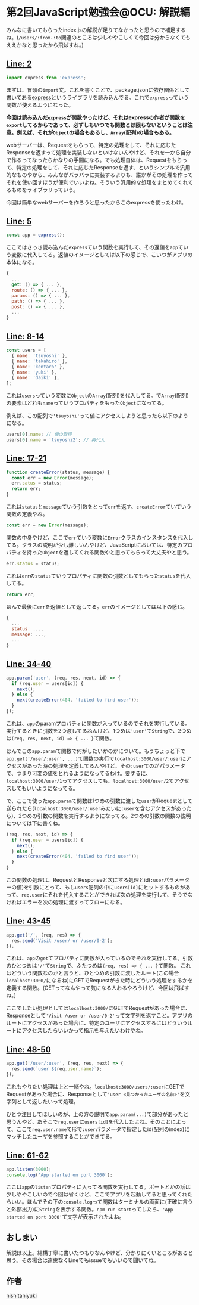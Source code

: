 # 第2回JavaScript勉強会@OCU: 解説編

みんなに書いてもらったindex.jsの解説が足りてなかったと思うので補足するね。(`/users/:from-:to`関連のところは少しややこしくて今回は分からなくてもええかなと思ったから飛ばすね。)

## [Line: 2](https://github.com/eureka-ocu/js-workshop/blob/02-answer/02/index.js#L2)

```js
import express from 'express';
```

まずは、冒頭の`import`文。これを書くことで、package.jsonに依存関係として書いてある[express](http://expressjs.com/ja)というライブラリを読み込んでる。これで`express`っていう関数が使えるようになった。

**今回は読み込んだ`express`が関数やったけど、それはexpressの作者が関数を`export`してるからであって、必ずしもいつでも関数とは限らないということは注意。例えば、それが`Object`の場合もあるし、`Array`(配列)の場合もある。**

webサーバーは、Requestをもらって、特定の処理をして、それに応じたResponseを返すって処理を実装しないといけないんやけど、それを一から自分で作るってなったらかなりの手間になる。でも処理自体は、Requestをもらって、特定の処理をして、それに応じたResponseを返す、というシンプルで汎用的なものやから、みんながバラバラに実装するよりも、誰かがその処理を作ってそれを使い回すほうが便利でいいよね。そういう汎用的な処理をまとめてくれてるものをライブラリっていう。

今回は簡単なwebサーバーを作ろうと思ったからこのexpressを使ったわけ。

## [Line: 5](https://github.com/eureka-ocu/js-workshop/blob/02-answer/02/index.js#L5)

```js
const app = express();
```

ここではさっき読み込んだ`express`ていう関数を実行して、その返値を`app`ていう変数に代入してる。返値のイメージとしては以下の感じで、こいつがアプリの本体になる。

```js
{
  ...
  get: () => { ... },
  route: () => { ... },
  params: () => { ... },
  path: () => { ... },
  post: () => { ... },
  ...
}
```

## [Line: 8-14](https://github.com/eureka-ocu/js-workshop/blob/02-answer/02/index.js#L8-L14)

```js
const users = [
  { name: 'tsuyoshi' },
  { name: 'takahiro' },
  { name: 'kentaro' },
  { name: 'yuki' },
  { name: 'daiki' },
];
```

これは`users`っていう変数に`Object`の`Array`(配列)を代入してる。で`Array`(配列)の要素はどれも`name`っていうプロパティをもった`Object`になってる。

例えば、この配列で`'tsuyoshi'`って値にアクセスしようと思ったら以下のようになる。

```js
users[0].name; // 値の取得
users[0].name = 'tsuyoshi2'; // 再代入
```

## [Line: 17-21](https://github.com/eureka-ocu/js-workshop/blob/02-answer/02/index.js#L17-L20)

```js
function createError(status, message) {
  const err = new Error(message);
  err.satus = status;
  return err;
}
```

これは`status`と`message`ていう引数をとって`err`を返す、`createError`ていていう関数の定義やね。

```js
const err = new Error(message);
```

関数の中身やけど、ここで`err`ていう変数に`Error`クラスのインスタンスを代入してる。クラスの説明が少し難しいんやけど、JavaScriptにおいては、特定のプロパティを持った`Object`を返してくれる関数やと思ってもらって大丈夫やと思う。
```js
err.status = status;
```

これは`err`の`status`ていうプロパティに関数の引数としてもらった`status`を代入してる。

```js
return err;
```

ほんで最後に`err`を返値として返してる。`err`のイメージとしては以下の感じ。

```js
{
  ...
  status: ...,
  message: ...,
  ...
}
```

## [Line: 34-40](https://github.com/eureka-ocu/js-workshop/blob/02-answer/02/index.js#L34-L40)

```js
app.param('user', (req, res, next, id) => {
  if (req.user = users[id]) {
    next();
  } else {
    next(createError(404, 'failed to find user'));
  }
});
```

これは、`app`のparamプロパティに関数が入っているのでそれを実行している。実行するときに引数を2つ渡してるねんけど、1つめは`'user'`て`String`で、2つめは`(req, res, next, id) => { ... }`て関数。

ほんでこの`app.param`て関数で何がしたいかのかについて。もうちょっと下で`app.get('/user/:user', ...)`て関数の実行で`localhost:3000/user/:user`にアクセスがあった時の処理を定義してるんやけど、その`:user`てのがパラメータで、つまり可変の値をとれるようになってるわけ。要するに、`localhost:3000/user/1`ってアクセスしても、`localhost:3000/user/2`てアクセスしてもいいようになってる。

で、ここで使った`app.param`て関数は1つめの引数に渡した`user`がRequestとして送られたら(`localhost:3000/user/:user`みたいに`:user`を含むアクセスがあったら)、2つめの引数の関数を実行するようになってる。2つめの引数の関数の説明については下に書くね。

```js
(req, res, next, id) => {
  if (req.user = users[id]) {
    next();
  } else {
    next(createError(404, 'failed to find user'));
  }
}
```

この関数の処理は、RequestとResponseと次にする処理とid(`:user`パラメーターの値)を引数にとって、もし`users`配列の中に`users[id]`にヒットするものがあって、`req.user`にそれを代入することができれば次の処理を実行して、そうでなければエラーを次の処理に渡すってフローになる。

## [Line: 43-45](https://github.com/eureka-ocu/js-workshop/blob/02-answer/02/index.js#L43-L45)

```js
app.get('/', (req, res) => {
  res.send('Visit /user/ or /user/0-2');
});
```

これは、`app`の`get`てプロパティに関数が入っているのでそれを実行してる。引数のひとつめは`'/'`て`String`で、ふたつめは`(req, res) => { ... }`て関数。
これはどういう関数なのかと言うと、ひとつめの引数に渡したルート(この場合`localhost:3000/`になるね)にGETでRequestがきた時にどういう処理をするかを定義する関数。(GETってなんやって気になる人おるやろうけど、今回は飛ばすね。)

ここでしたい処理としては`localhost:3000/`にGETでRequestがあった場合に、Responseとして`'Visit /user or /user/0-2'`って文字列を返すこと。アプリのルートにアクセスがあった場合に、特定のユーザにアクセスするにはどういうルートにアクセスしたらいいかって指示を与えたいわけやね。

## [Line: 48-50](https://github.com/eureka-ocu/js-workshop/blob/02-answer/02/index.js#L48-L50)

```js
app.get('/user/:user', (req, res, next) => {
  res.send(`user ${req.user.name}`);
});
```

これもやりたい処理は上と一緒やね。`localhost:3000/users/:user`にGETでRequestがあった場合に、Responseとして`'user <見つかったユーザの名前>'`を文字列として返したいって処理。

ひとつ注目してほしいのが、上の方の説明で`app.param(...)`て部分があったと思うんやど、あそこで`req.user`に`users[id]`を代入したよね。そのことによって、ここで`req.user.name`て形で`:user`パラメータで指定したid(配列のindex)にマッチしたユーザを参照することができてる。

## [Line: 61-62](https://github.com/eureka-ocu/js-workshop/blob/02-answer/02/index.js#L48-L50)

```js
app.listen(3000);
console.log('App started on port 3000');
```

ここは`app`の`listen`プロパティに入ってる関数を実行してる。ポートとかの話は少しややこしいので今回は省くけど、ここでアプリを起動してると思ってくれたらいい。ほんでその下の`console.log`って関数はターミナルの画面に(正確に言うと外部出力)に`String`を表示する関数。`npm run start`ってしたら、`'App started on port 3000'`て文字が表示されたよね。

## おしまい

解説は以上。結構丁寧に書いたつもりなんやけど、分かりにくいところがあると思う。その場合は遠慮なくLineでもissueでもいいので聞いてね。

## 作者

[nishitaniyuki](https://github.com/nishitaniyuki)

